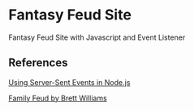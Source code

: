 # Fantasy Feud Site
Fantasy Feud Site with Javascript and Event Listener

## References
[Using Server-Sent Events in Node.js](https://www.digitalocean.com/community/tutorials/nodejs-server-sent-events-build-realtime-app)

[Family Feud  by Brett Williams](https://codepen.io/MacEvelly/pen/rLWeYP)